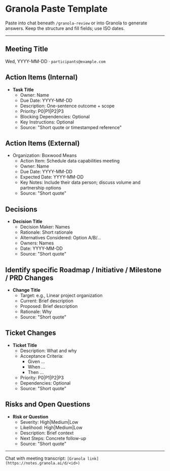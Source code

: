 <!-- markdownlint-disable MD003 MD022 -->
<!-- markdownlint-disable MD041 -->
<!-- markdownlint-disable MD025 -->

# Granola Paste Template

Paste into chat beneath `/granola-review` or into Granola to generate answers. Keep the
structure and fill fields; use ISO dates.

---

## Meeting Title

Wed, YYYY-MM-DD · `participants@example.com`

## Action Items (Internal)

- **Task Title**
  - Owner: Name
  - Due Date: YYYY-MM-DD
  - Description: One-sentence outcome + scope
  - Priority: P0|P1|P2|P3
  - Blocking Dependencies: Optional
  - Key Instructions: Optional
  - Source: "Short quote or timestamped reference"

## Action Items (External)

- Organization: Boxwood Means
  - Action Item: Schedule data capabilities meeting
  - Owner: Name
  - Due Date: YYYY-MM-DD
  - Expected Date: YYYY-MM-DD
  - Key Notes: Include their data person; discuss volume and partnership options
  - Source: "Short quote"

## Decisions

- **Decision Title**
  - Decision Maker: Names
  - Rationale: Short rationale
  - Alternatives Considered: Option A/B/...
  - Owners: Names
  - Date: YYYY-MM-DD
  - Source: "Short quote"

## Identify specific Roadmap / Initiative / Milestone / PRD Changes

- **Change Title**
  - Target: e.g., Linear project organization
  - Current: Brief description
  - Proposed: Brief description
  - Rationale: Why
  - Source: "Short quote"

## Ticket Changes

- **Ticket Title**
  - Description: What and why
  - Acceptance Criteria:
    - Given ...
    - When ...
    - Then ...
  - Priority: P0|P1|P2|P3
  - Dependencies: Optional
  - Source: "Short quote"

## Risks and Open Questions

- **Risk or Question**
  - Severity: High|Medium|Low
  - Likelihood: High|Medium|Low
  - Description: Brief context
  - Next Steps: Concrete follow-up
  - Source: "Short quote"

---

Chat with meeting transcript: `[Granola link](https://notes.granola.ai/d/<id>)`
